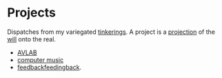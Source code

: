 # Projects
Dispatches from my variegated [tinkerings](tinkering.html).
A project is a [projection](projection.html) of the [will](will.html) onto the real.

* [AVLAB](avlab.html)
* [computer music](computer_music.html)
* [feedbackfeedingback](feedbackfeedingback.html).

